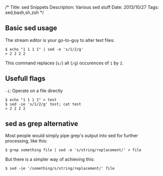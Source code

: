 /*
Title: sed Snippets
Description: Various sed stuff
Date: 2013/10/27
Tags: sed,bash,sh,zsh
*/

## Basic sed usage

The stream editor is your go-to-guy to alter text files:
    
    $ echo "1 1 1 1" | sed -e 's/1/2/g'
    > 2 2 2 2

This command replaces (`s/`) all (`/g`) occurences of `1` by `2`.

## Usefull flags

`-i`: Operate on a file directly
    
    $ echo "1 1 1 1" > test
    $ sed -ie 's/1/2/g' test; cat test
    > 2 2 2 2

## sed as grep alternative

Most people would simply pipe grep's output into sed for further processing, like this: 
    
    $ grep something file | sed -e 's/string/replacement/' > file

But there is a simpler way of achieving this:
    
    $ sed -ie '/something/s/string/replacement/' file

